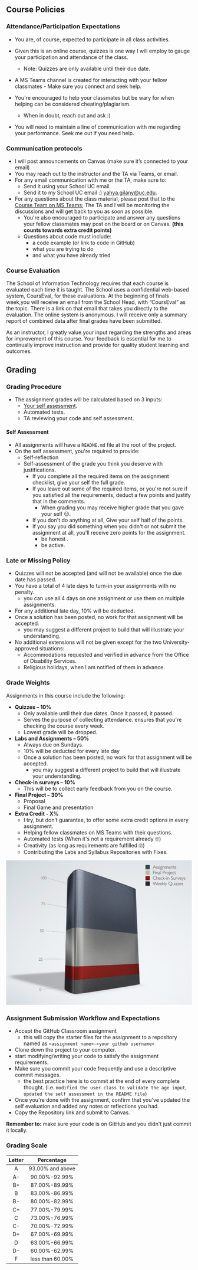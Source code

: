 ## Course Policies

### Attendance/Participation Expectations
* You are, of course, expected to participate in all class activities.
* Given this is an online course, quizzes is one way I will employ to gauge your participation and attendance of the class.
  * Note: Quizzes are only available until their due date.

* A MS Teams channel is created for interacting with your fellow classmates - Make sure you connect and seek help.
* You're encouraged to help your classmates but be wary for when helping can be considered cheating/plagiarism.
  * When in doubt, reach out and ask :)
* You will need to maintain a line of communication with me regarding your performance. Seek me out if you need help.

### Communication protocols
* I will post announcements on Canvas (make sure it’s connected to your email)
* You may reach out to the instructor and the TA via Teams, or email.
* For any email communication with me or the TA, make sure to:
  * Send it using your School UC email.
  * Send it to my School UC email :) [yahya.gilany@uc.edu](mailto:yahya.gilany@uc.edu).
* For any questions about the class material, please post that to the [Course Team on MS Teams](https://teams.microsoft.com/l/channel/19%3a98d23bf924e243a2ae16a2f3aa568e2c%40thread.tacv2/General?groupId=48b253ef-0e42-4482-a4b6-e71f6892b4ce&tenantId=f5222e6c-5fc6-48eb-8f03-73db18203b63); The TA and I will be monitoring the discussions and will get back to you as soon as possible.
  * You're also encouraged to participate and answer any questions your fellow classmates may post on the board or on Canvas. **(this counts towards extra credit points)**
  * Questions about code must include:
      * a code example (or link to code in GitHub)
      * what you are trying to do
      * and what you have already tried

### Course Evaluation
The School of Information Technology requires that each course is evaluated each time it is taught.  The School uses a confidential web-based system, CoursEval, for these evaluations.  At the beginning of finals week,you will receive an email from the School Head, with “CoursEval” as the topic.  There is a link on that email that takes you directly to the evaluation.  The online system is anonymous.  I will receive only a summary report of combined data after final grades have been submitted.

As an instructor, I greatly value your input regarding the strengths and areas for improvement of this course.  Your feedback is essential for me to continually improve instruction and provide for quality student learning and outcomes.

## Grading
### Grading Procedure
* The assignment grades will be calculated based on 3 inputs:
  * [Your self assessment](#self-assessment).
  * Automated tests.
  * TA reviewing your code and self assessment.

#### Self Assessment
* All assignments will have a `README.md` file at the root of the project.
* On the self assessment, you're required to provide:
  * Self-reflection
  * Self-assessment of the grade you think you deserve with justifications.
    * If you complete all the required items on the assignment checklist, give your self the full grade.
    * If you leave out some of the required items, or you're not sure if you satisfied all the requirements, deduct a few points and justify that in the comments.
      * When grading you may receive higher grade that you gave your self 😉.
    * If you don't do anything at all, Give your self half of the points.
    * If you say you did something when you didn't or not submit the assignment at all, you'll receive zero points for the assignment.
      * be honest .
      * be active.

### Late or Missing Policy
* Quizzes will not be accepted (and will not be available) once the due date has passed.
* You have a total of 4 late days to turn-in your assignments with no penalty.
  * you can use all 4 days on one assignment or use them on multiple assignments.
* For any additional late day, 10% will be deducted.
* Once a solution has been posted, no work for that assignment will be accepted.
  * you may suggest a different project to build that will illustrate your understanding.
* No additional extensions will not be given except for the two University-approved situations:
  * Accommodations requested and verified in advance from the Office of Disability Services.
  * Religious holidays, when I am notified of them in advance.

### Grade Weights
Assignments in this course include the following:
* **Quizzes – 10%**
    * Only available until their due dates. Once it passed, it passed.
    * Serves the purpose of collecting attendance. ensures that you're checking the course every week.
    * Lowest grade will be dropped.
* **Labs and Assignments – 50%**
    * Always due on Sundays.
    * 10% will be deducted for every late day
    * Once a solution has been posted, no work for that assignment will be accepted.
        * you may suggest a different project to build that will illustrate your understanding.
* **Check-in surveys – 10%**
    * This will be to collect early feedback from you on the course.
* **Final Project – 30%**
  * Proposal 
  * Final Game and presentation
* **Extra Credit - X%**
    * I try, but don’t guarantee, to offer some extra credit options in every assignment.
    * Helping fellow classmates on MS Teams with their questions.
    * Automated tests (When it's not a requirement already 🙄)
    * Creativity (as long as requirements are fulfilled 🙄)
    * Contributing the Labs and Syllabus Repositories with Fixes.

![Assignment weights chart](assets/images/grades.png)

### Assignment Submission Workflow and Expectations
- Accept the GitHub Classroom assignment
  - this will copy the starter files for the assignment to a repository named as `<assignment name>-<your github username>`
- Clone down the project to your computer.
- start modifying/writing your code to satisfy the assignment requirements.
- Make sure you commit your code frequently and use a descriptive commit messages.
  - the best practice here is to commit at the end of every complete thought. (i.e. `modified the user class to validate the age input`, `updated the self assessment in the README file`)
- Once you're done with the assignment, confirm that you've updated the self evaluation and added any notes or reflections you had.
- Copy the Repository link and submit to Canvas.

**Remember to:** make sure your code is on GitHub and you didn't just commit it locally.



### Grading Scale

| Letter |    Percentage    |
|:------:|:----------------:|
|   A    | 93.00% and above |
|   A-   |  90.00%-92.99%   |
|   B+   |  87.00%-89.99%   |
|   B    |  83.00%-86.99%   |
|   B-   |  80.00%-82.99%   |
|   C+   |  77.00%-79.99%   |
|   C    |  73.00%-76.99%   |
|   C-   |  70.00%-72.99%   |
|   D+   |  67.00%-69.99%   |
|   D    |  63.00%-66.99%   |
|   D-   |  60.00%-62.99%   |
|   F    | less than 60.00% |

